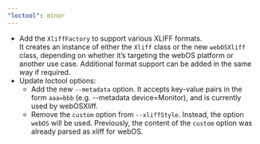 ```yaml
---
"loctool": minor
---
```


* Add the `XliffFactory` to support various XLIFF formats.  
 It creates an instance of either the `Xliff` class or the new `webOSXliff` class, depending on whether it’s targeting the webOS platform or another use case. Additional format support can be added in the same way if required.
* Update loctool options:
  * Add the new `--metadata` option.
  It accepts key-value pairs in the form `aaa=bbb` (e.g. --metadata device=Monitor), and is currently used by webOSXliff.
  * Remove the `custom` option from `--xliffStyle`. Instead, the option `webOS` will be used.
  Previously, the content of the `custom` option was already parsed as xliff for webOS.